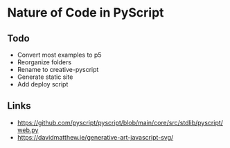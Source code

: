# Nature of Code in PyScript

## Todo

- Convert most examples to p5
- Reorganize folders
- Rename to creative-pyscript
- Generate static site
- Add deploy script

## Links

- https://github.com/pyscript/pyscript/blob/main/core/src/stdlib/pyscript/web.py
- https://davidmatthew.ie/generative-art-javascript-svg/
